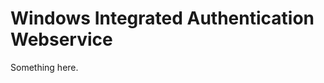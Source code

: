 [title]: # (Windows Integrated Authentication Webservice)
[tags]: # (XXX)
[priority]: # (7031)
# Windows Integrated Authentication Webservice
Something here.
